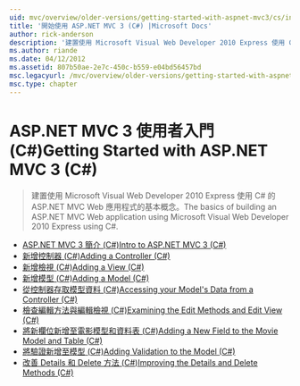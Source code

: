 ```yaml
---
uid: mvc/overview/older-versions/getting-started-with-aspnet-mvc3/cs/index
title: '開始使用 ASP.NET MVC 3 (C#) |Microsoft Docs'
author: rick-anderson
description: '建置使用 Microsoft Visual Web Developer 2010 Express 使用 C# 的 ASP.NET MVC Web 應用程式的基本概念。'
ms.author: riande
ms.date: 04/12/2012
ms.assetid: 807b50ae-2e7c-450c-b559-e04bd56457bd
msc.legacyurl: /mvc/overview/older-versions/getting-started-with-aspnet-mvc3/cs
msc.type: chapter
---
```

<a name="getting-started-with-aspnet-mvc-3-c"></a><span data-ttu-id="3e3bc-103">ASP.NET MVC 3 使用者入門 (C#)</span><span class="sxs-lookup"><span data-stu-id="3e3bc-103">Getting Started with ASP.NET MVC 3 (C#)</span></span>
====================
> <span data-ttu-id="3e3bc-104">建置使用 Microsoft Visual Web Developer 2010 Express 使用 C# 的 ASP.NET MVC Web 應用程式的基本概念。</span><span class="sxs-lookup"><span data-stu-id="3e3bc-104">The basics of building an ASP.NET MVC Web application using Microsoft Visual Web Developer 2010 Express using C#.</span></span>


- [<span data-ttu-id="3e3bc-105">ASP.NET MVC 3 簡介 (C#)</span><span class="sxs-lookup"><span data-stu-id="3e3bc-105">Intro to ASP.NET MVC 3 (C#)</span></span>](intro-to-aspnet-mvc-3.md)
- [<span data-ttu-id="3e3bc-106">新增控制器 (C#)</span><span class="sxs-lookup"><span data-stu-id="3e3bc-106">Adding a Controller (C#)</span></span>](adding-a-controller.md)
- [<span data-ttu-id="3e3bc-107">新增檢視 (C#)</span><span class="sxs-lookup"><span data-stu-id="3e3bc-107">Adding a View (C#)</span></span>](adding-a-view.md)
- [<span data-ttu-id="3e3bc-108">新增模型 (C#)</span><span class="sxs-lookup"><span data-stu-id="3e3bc-108">Adding a Model (C#)</span></span>](adding-a-model.md)
- [<span data-ttu-id="3e3bc-109">從控制器存取模型資料 (C#)</span><span class="sxs-lookup"><span data-stu-id="3e3bc-109">Accessing your Model's Data from a Controller (C#)</span></span>](accessing-your-models-data-from-a-controller.md)
- [<span data-ttu-id="3e3bc-110">檢查編輯方法與編輯檢視 (C#)</span><span class="sxs-lookup"><span data-stu-id="3e3bc-110">Examining the Edit Methods and Edit View (C#)</span></span>](examining-the-edit-methods-and-edit-view.md)
- [<span data-ttu-id="3e3bc-111">將新欄位新增至電影模型和資料表 (C#)</span><span class="sxs-lookup"><span data-stu-id="3e3bc-111">Adding a New Field to the Movie Model and Table (C#)</span></span>](adding-a-new-field.md)
- [<span data-ttu-id="3e3bc-112">將驗證新增至模型 (C#)</span><span class="sxs-lookup"><span data-stu-id="3e3bc-112">Adding Validation to the Model (C#)</span></span>](adding-validation-to-the-model.md)
- [<span data-ttu-id="3e3bc-113">改善 Details 和 Delete 方法 (C#)</span><span class="sxs-lookup"><span data-stu-id="3e3bc-113">Improving the Details and Delete Methods (C#)</span></span>](improving-the-details-and-delete-methods.md)
